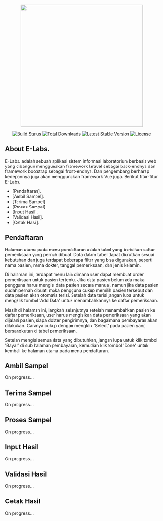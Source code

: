 <p align="center"><a href="https://laravel.com" target="_blank"><img src="https://raw.githubusercontent.com/laravel/art/master/logo-lockup/5%20SVG/2%20CMYK/1%20Full%20Color/laravel-logolockup-cmyk-red.svg" width="400"></a></p>

<p align="center">
<a href="https://travis-ci.org/laravel/framework"><img src="https://travis-ci.org/laravel/framework.svg" alt="Build Status"></a>
<a href="https://packagist.org/packages/laravel/framework"><img src="https://img.shields.io/packagist/dt/laravel/framework" alt="Total Downloads"></a>
<a href="https://packagist.org/packages/laravel/framework"><img src="https://img.shields.io/packagist/v/laravel/framework" alt="Latest Stable Version"></a>
<a href="https://packagist.org/packages/laravel/framework"><img src="https://img.shields.io/packagist/l/laravel/framework" alt="License"></a>
</p>

## About E-Labs.

E-Labs. adalah sebuah aplikasi sistem informasi laboratorium berbasis web yang dibangun menggunakan framework laravel sebagai back-endnya dan framework bootstrap sebagai front-endnya. Dan pengembang berharap kedepannya juga akan menggunakan framework Vue juga. Berikut fitur-fitur E-Labs.

-   [Pendaftaran].
-   [Ambil Sampel].
-   [Terima Sampel]
-   [Proses Sampel].
-   [Input Hasil].
-   [Validasi Hasil].
-   [Cetak Hasil].

## Pendaftaran

Halaman utama pada menu pendaftaran adalah tabel yang berisikan daftar pemeriksaan yang pernah dibuat. Data dalam tabel dapat diurutkan sesuai kebutuhan dan juga terdapat beberapa filter yang bisa digunakan, seperti nama pasien, nama dokter, tanggal pemeriksaan, dan jenis kelamin.

Di halaman ini, terdapat menu lain dimana user dapat membuat order pemeriksaan untuk pasien tertentu. Jika data pasien belum ada maka pengguna harus mengisi data pasien secara manual, namun jika data pasien sudah pernah dibuat, maka pengguna cukup memilih pasien tersebut dan data pasien akan otomatis terisi. Setelah data terisi jangan lupa untuk mengklik tombol 'Add Data' untuk menambahkannya ke daftar pemeriksaan.

Masih di halaman ini, langkah selanjutnya setelah menambahkan pasien ke daftar pemeriksaan, user harus mengisikan data pemeriksaan yang akan dijalani pasien, siapa dokter pengirimnya, dan bagaimana pembayaran akan dilakukan. Caranya cukup dengan mengklik 'Select' pada pasien yang bersangkutan di tabel pemeriksaan.

Setelah mengisi semua data yang dibutuhkan, jangan lupa untuk klik tombol 'Bayar' di sub halaman pembayaran, kemudian klik tombol 'Done' untuk kembali ke halaman utama pada menu pendaftaran.

## Ambil Sampel

On progress...

## Terima Sampel

On progress...

## Proses Sampel

On progress...

## Input Hasil

On progress...

## Validasi Hasil

On progress...

## Cetak Hasil

On progress...
